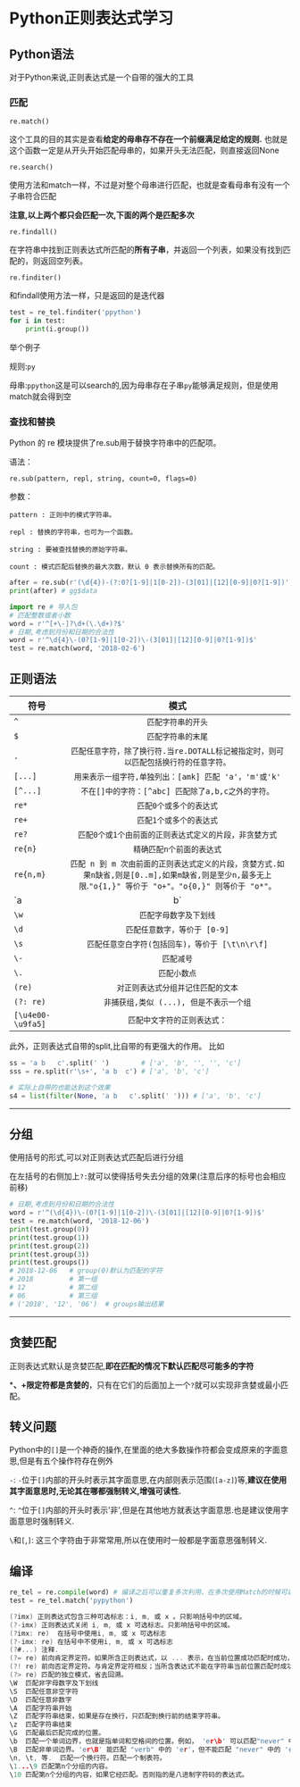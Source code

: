 # Python正则表达式学习

## Python语法

对于Python来说,正则表达式是一个自带的强大的工具

### 匹配

`re.match()`

这个工具的目的其实是查看**给定的母串存不存在一个前缀满足给定的规则.**
也就是这个函数一定是从开头开始匹配母串的，如果开头无法匹配，则直接返回None

`re.search()`

使用方法和match一样，不过是对整个母串进行匹配，也就是查看母串有没有一个子串符合匹配

**注意,以上两个都只会匹配一次,下面的两个是匹配多次**

`re.findall()`

在字符串中找到正则表达式所匹配的**所有子串**，并返回一个列表，如果没有找到匹配的，则返回空列表。

`re.finditer()`

和findall使用方法一样，只是返回的是迭代器

```python
test = re_tel.finditer('ppython')
for i in test:
    print(i.group())
```

举个例子

规则:`py`

母串:`ppython`这是可以search的,因为母串存在子串`py`能够满足规则，但是使用match就会得到空

### 查找和替换

Python 的 re 模块提供了re.sub用于替换字符串中的匹配项。

语法：

`re.sub(pattern, repl, string, count=0, flags=0)`

参数：

`pattern : 正则中的模式字符串。`

`repl : 替换的字符串，也可为一个函数。`

`string : 要被查找替换的原始字符串。`

`count : 模式匹配后替换的最大次数，默认 0 表示替换所有的匹配。`

```python
after = re.sub(r'(\d{4})-(?:0?[1-9]|1[0-2])-(3[01]|[12][0-9]|0?[1-9])', '$data', 'gg2018-12-09') # 或许不在括号内的减号不用转义?
print(after) # gg$data
```

```python
import re # 导入包
# 匹配整数或者小数
word = r'^[+\-]?\d+(\.\d+)?$'
# 日期,考虑到月份和日期的合法性
word = r'^\d{4}\-(0?[1-9]|1[0-2])\-(3[01]|[12][0-9]|0?[1-9])$'
test = re.match(word, '2018-02-6')
```

## 正则语法

| 符号              |                                                                           模式                                                                            |
| ----------------- | :-------------------------------------------------------------------------------------------------------------------------------------------------------: |
| `^`               |                                                                    `匹配字符串的开头`                                                                     |
| `$`               |                                                                    `匹配字符串的末尾`                                                                     |
| `.`               |                                   `匹配任意字符，除了换行符.当re.DOTALL标记被指定时，则可以匹配包括换行符的任意字符。`                                    |
| `[...]`           |                                                   `用来表示一组字符,单独列出：[amk] 匹配 'a'，'m'或'k'`                                                   |
| `[^...]`          |                                                    `不在[]中的字符：[^abc] 匹配除了a,b,c之外的字符。`                                                     |
| `re*`             |                                                                  `匹配0个或多个的表达式`                                                                  |
| `re+`             |                                                                  `匹配1个或多个的表达式`                                                                  |
| `re?`             |                                                  `匹配0个或1个由前面的正则表达式定义的片段，非贪婪方式`                                                   |
| `re{n}`           |                                                                 `精确匹配n个前面的表达式`                                                                 |
| `re{n,m}`         | `匹配 n 到 m 次由前面的正则表达式定义的片段，贪婪方式.如果n缺省,则是[0..m],如果m缺省,则是至少n,最多无上限`.`"o{1,}" 等价于 "o+"。"o{0,}" 则等价于 "o*"。` |
| `a|b`             |                                                                        `匹配a或b`                                                                         |
| `\w`              |                                                                  `匹配字母数字及下划线`                                                                   |
| `\d`              |                                                               `匹配任意数字，等价于 [0-9]`                                                                |
| `\s`              |                                                           `匹配任意空白字符(包括回车)，等价于 [\t\n\r\f]`                                                           |
| `\-`              |                                                                        `匹配减号`                                                                         |
| `\.`              |                                                                       `匹配小数点`                                                                        |
| `(re)`            |                                                            `对正则表达式分组并记住匹配的文本`                                                             |
| `(?: re)`         |                                                              `非捕获组,类似 (...), 但是不表示一个组`                                                               |
| `[\u4e00-\u9fa5]` |                                                               `匹配中文字符的正则表达式：`                                                                |

此外，正则表达式自带的split,比自带的有更强大的作用。
比如

```python
ss = 'a b   c'.split(' ')        # ['a', 'b', '', '', 'c']
sss = re.split(r'\s+', 'a b  c') # ['a', 'b', 'c']

# 实际上自带的也能达到这个效果
s4 = list(filter(None, 'a b   c'.split(' '))) # ['a', 'b', 'c']
```

---

## 分组

使用括号的形式,可以对正则表达式匹配后进行分组

在左括号的右侧加上`?:`就可以使得括号失去分组的效果(注意后序的标号也会相应前移)

```python
# 日期,考虑到月份和日期的合法性
word = r'^(\d{4})\-(0?[1-9]|1[0-2])\-(3[01]|[12][0-9]|0?[1-9])$'
test = re.match(word, '2018-12-06')
print(test.group(0))
print(test.group(1))
print(test.group(2))
print(test.group(3))
print(test.groups())
# 2018-12-06   # group(0)默认为匹配的字符
# 2018         # 第一组
# 12           # 第二组
# 06           # 第三组
# ('2018', '12', '06')  # groups输出结果
```

---

## 贪婪匹配

正则表达式默认是贪婪匹配,**即在匹配的情况下默认匹配尽可能多的字符**

***、+限定符都是贪婪的**，只有在它们的后面加上一个`?`就可以实现非贪婪或最小匹配。

## 转义问题

Python中的`[]`是一个神奇的操作,在里面的绝大多数操作符都会变成原来的字面意思,但是有五个操作符存在例外

`-`: `-`位于`[]`内部的开头时表示其字面意思,在内部则表示范围(`[a-z]`)等,**建议在使用其字面意思时,无论其在哪都强制转义,增强可读性.**

`^`: `^`位于`[]`内部的开头时表示'非',但是在其他地方就表达字面意思.也是建议使用字面意思时强制转义.

`\`和`[`,`]`: 这三个字符由于非常常用,所以在使用时一般都是字面意思强制转义.  

## 编译

```python
re_tel = re.compile(word) # 编译之后可以重复多次利用，在多次使用Match的时候可以提高速度
test = re_tel.match('pypython')
```

```c
(?imx) 正则表达式包含三种可选标志：i, m, 或 x 。只影响括号中的区域。
(?-imx)	正则表达式关闭 i, m, 或 x 可选标志。只影响括号中的区域。
(?imx: re)	在括号中使用i, m, 或 x 可选标志
(?-imx: re)	在括号中不使用i, m, 或 x 可选标志
(?#...)	注释.
(?= re)	前向肯定界定符。如果所含正则表达式，以 ... 表示，在当前位置成功匹配时成功，否则失败。但一旦所含表达式已经尝试，匹配引擎根本没有提高；模式的剩余部分还要尝试界定符的右边。
(?! re)	前向否定界定符。与肯定界定符相反；当所含表达式不能在字符串当前位置匹配时成功
(?> re)	匹配的独立模式，省去回溯。
\W	匹配非字母数字及下划线
\S	匹配任意非空字符
\D	匹配任意非数字
\A	匹配字符串开始
\Z	匹配字符串结束，如果是存在换行，只匹配到换行前的结束字符串。
\z	匹配字符串结束
\G	匹配最后匹配完成的位置。
\b	匹配一个单词边界，也就是指单词和空格间的位置。例如， 'er\b' 可以匹配"never" 中的 'er'，但不能匹配 "verb" 中的 'er'。
\B	匹配非单词边界。'er\B' 能匹配 "verb" 中的 'er'，但不能匹配 "never" 中的 'er'。
\n, \t, 等.	匹配一个换行符。匹配一个制表符。
\1...\9	匹配第n个分组的内容。
\10	匹配第n个分组的内容，如果它经匹配。否则指的是八进制字符码的表达式。
```